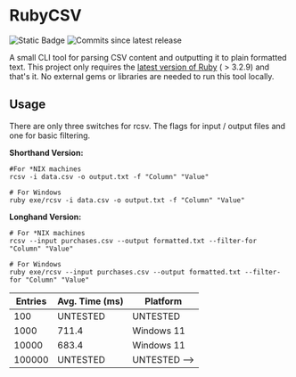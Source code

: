 # RubyCSV

![Static Badge](https://img.shields.io/badge/Built_with-Ruby-red?logo=ruby&color=%23CC342D)
![Commits since latest release](https://img.shields.io/github/commits-since/samdoesnerdstuff/rcsv/latest)

A small CLI tool for parsing CSV content and outputting it to plain formatted text. This project only requires the [latest version of Ruby](https://www.ruby-lang.org/en/) ( > 3.2.9) and that's it. No external gems or libraries are needed to run this tool locally. 

## Usage

There are only three switches for rcsv. The flags for input / output files and one for basic filtering.

**Shorthand Version:**
```
#For *NIX machines
rcsv -i data.csv -o output.txt -f "Column" "Value"

# For Windows
ruby exe/rcsv -i data.csv -o output.txt -f "Column" "Value"
```

**Longhand Version:**
```
# For *NIX machines
rcsv --input purchases.csv --output formatted.txt --filter-for "Column" "Value"

# For Windows
ruby exe/rcsv --input purchases.csv --output formatted.txt --filter-for "Column" "Value"
```

<!-- ## Performance

Tests were done on [preset data](https://www.datablist.com/learn/csv/download-sample-csv-files) of varying sizes, from 100 entries to 10000 entries. Files over 10000 entries may take significantly longer to execute, and in that case I advise using a superior parser, as rcsv is meant for small ( < 10000 records ) CSV files.

<!-- PowerShell command: $results = @(); for ($i = 0; $i -lt 100; $i++) { $results += Measure-Command { ruby exe/rcsv -if customers-10000.csv -of out.txt -ff "Customer Id" } }; Write-Host $results -->

<!-- Shell command: ... -->

| Entries | Avg. Time (ms) | Platform |
| ------- | -------------- | -------- |
| 100 | UNTESTED | UNTESTED |
| 1000 | 711.4 | Windows 11 |
| 10000 | 683.4 | Windows 11 |
| 100000 | UNTESTED | UNTESTED -->